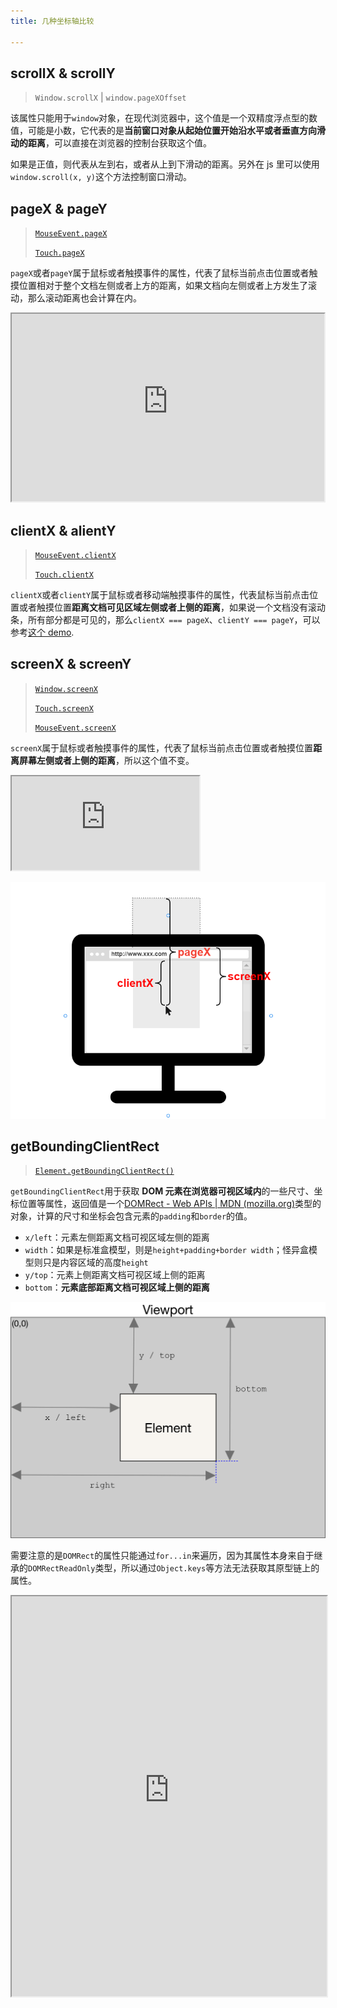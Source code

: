 ```yaml
---
title: 几种坐标轴比较

---
```


## scrollX & scrollY

> `Window.scrollX` | `window.pageXOffset`

该属性只能用于`window`对象，在现代浏览器中，这个值是一个双精度浮点型的数值，可能是小数，它代表的是**当前窗口对象从起始位置开始沿水平或者垂直方向滑动的距离**，可以直接在浏览器的控制台获取这个值。

如果是正值，则代表从左到右，或者从上到下滑动的距离。另外在 js 里可以使用`window.scroll(x, y)`这个方法控制窗口滑动。

## pageX & pageY

> [`MouseEvent.pageX`](https://developer.mozilla.org/en-US/docs/Web/API/MouseEvent/pageX)
>
> [`Touch.pageX`](https://developer.mozilla.org/en-US/docs/Web/API/Touch/pageX)

`pageX`或者`pageY`属于鼠标或者触摸事件的属性，代表了鼠标当前点击位置或者触摸位置相对于整个文档左侧或者上方的距离，如果文档向左侧或者上方发生了滚动，那么滚动距离也会计算在内。

<iframe title="Showing the mouse position relative to page origin sample" width="500" height="300" src="https://yari-demos.prod.mdn.mozit.cloud/en-US/docs/Web/API/MouseEvent/pageX/_sample_.Showing_the_mouse_position_relative_to_page_origin.html" loading="lazy" style="background: #fff"></iframe>

## clientX & alientY

> [`MouseEvent.clientX`](https://developer.mozilla.org/en-US/docs/Web/API/MouseEvent/clientX)
>
> [`Touch.clientX`](https://developer.mozilla.org/zh-CN/docs/Web/API/Touch/clientX)

`clientX`或者`clientY`属于鼠标或者移动端触摸事件的属性，代表鼠标当前点击位置或者触摸位置**距离文档可见区域左侧或者上侧的距离**，如果说一个文档没有滚动条，所有部分都是可见的，那么`clientX === pageX`、`clientY === pageY`，可以参考[这个 demo](http://output.jsbin.com/oRIDUXE/1/).

## screenX & screenY

> [`Window.screenX`](https://developer.mozilla.org/en-US/docs/Web/API/Window/screenX)
>
> [`Touch.screenX`](https://developer.mozilla.org/en-US/docs/Web/API/Touch/screenX)
>
> [`MouseEvent.screenX`](https://developer.mozilla.org/en-US/docs/web/api/mouseevent/screenx)

`screenX`属于鼠标或者触摸事件的属性，代表了鼠标当前点击位置或者触摸位置**距离屏幕左侧或者上侧的距离**，所以这个值不变。

<iframe title="Example sample" src="https://yari-demos.prod.mdn.mozit.cloud/en-US/docs/Web/API/MouseEvent/screenX/_sample_.Example.html" loading="lazy" style="background: #fff"></iframe>

![image-20210930154625581](../../public/images/image-20210930154625581.png)

## getBoundingClientRect

> [`Element.getBoundingClientRect()`](https://developer.mozilla.org/en-US/docs/Web/API/Element/getBoundingClientRect)

`getBoundingClientRect`用于获取 **DOM 元素在浏览器可视区域内**的一些尺寸、坐标位置等属性，返回值是一个[DOMRect - Web APIs | MDN (mozilla.org)](https://developer.mozilla.org/en-US/docs/Web/API/DOMRect)类型的对象，计算的尺寸和坐标会包含元素的`padding`和`border`的值。

- `x/left`：元素左侧距离文档可视区域左侧的距离
- `width`：如果是标准盒模型，则是`height+padding+border width`；怪异盒模型则只是内容区域的高度`height`
- `y/top`：元素上侧距离文档可视区域上侧的距离
- `bottom`：**元素底部距离文档可视区域上侧的距离**

![img](../../public/images/element-box-diagram.png)

需要注意的是`DOMRect`的属性只能通过`for...in`来遍历，因为其属性本身来自于继承的`DOMRectReadOnly`类型，所以通过`Object.keys`等方法无法获取其原型链上的属性。

<iframe width="100%" height="640" src="https://yari-demos.prod.mdn.mozit.cloud/en-US/docs/Web/API/Element/getBoundingClientRect/_sample_.Scrolling.html" loading="lazy"></iframe>